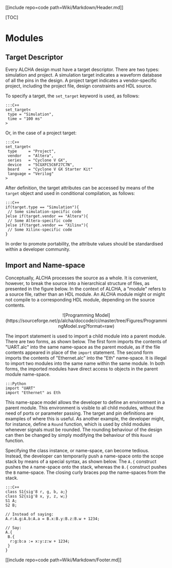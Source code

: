 [[include repo=code path=Wiki/Markdown/Header.md]]

[TOC]

# Modules
## Target Descriptor
Every ALCHA design must have a target descriptor.  There are two types: simulation and project.  A simulation target indicates a waveform database of all the pins in the design.  A project target indicates a vendor-specific project, including the project file, design constraints and HDL source.

To specify a target, the `set_target` keyword is used, as follows:

    :::C++
    set_target<
     type = "Simulation",
     time = "100 ms"
    >

Or, in the case of a project target:

    :::C++
    set_target<
     type     = "Project",
     vendor   = "Altera",
     series   = "Cyclone V GX",
     device   = "5CGXFC5C6F27C7N",
     board    = "Cyclone V GX Starter Kit"
     language = "Verilog"
    >

After definition, the target attributes can be accessed by means of the `target` object and used in conditional compilation, as follows:

    :::C++
    if(target.type == "Simulation"){
     // Some simulation-specific code
    }else if(target.vendor == "Altera"){
     // Some Altera-specific code
    }else if(target.vendor == "Xilinx"){
     // Some Xilinx-specific code
    }

In order to promote portability, the attribute values should be standardised within a developer community.

## Import and Name-space
Conceptually, ALCHA processes the source as a whole. It is convenient, however, to break the source into a hierarchical structure of files, as presented in the figure below.  In the context of ALCHA, a "module" refers to a source file, rather than an HDL module. An ALCHA module might or might not compile to a corresponding HDL module, depending on the source contents.

<center markdown>![Programming Model](https://sourceforge.net/p/alcha/doccode/ci/master/tree/Figures/ProgrammingModel.svg?format=raw)</center>

The import statement is used to import a child module into a parent module. There are two forms, as shown below.  The first form imports the contents of "UART.alc" into the same name-space as the parent module, as if the file contents appeared in place of the `import` statement.  The second form imports the contents of "Ethernet.alc" into the "Eth" name-space.  It is illegal to import two modules into the same name within the same module.  In both forms, the imported modules have direct access to objects in the parent module name-space.

    :::Python
    import "UART"
    import "Ethernet" as Eth

This name-space model allows the developer to define an environment in a parent module. This environment is visible to all child modules, without the need of ports or parameter passing. The target and pin definitions are examples of where this is useful.  As another example, the developer might, for instance, define a `Round` function, which is used by child modules whenever signals must be rounded. The rounding behaviour of the design can then be changed by simply modifying the behaviour of this `Round` function.

Specifying the class instance, or name-space, can become tedious.  Instead, the developer can temporarily push a name-space onto the scope stack by means of a special syntax, as shown below. The `A.{` construct pushes the `A` name-space onto the stack, whereas the `B.{` construct pushes the `B` name-space. The closing curly braces pop the name-spaces from the stack.

    :::C++
    class S1{sig'8 r, g, b, a;}
    class S2{sig'8 x, y, z, w;}
    S1 A;
    S2 B;

    // Instead of saying:
    A.r:A.g:A.b:A.a = B.x:B.y:B.z:B.w + 1234;

    // Say:
    A.{
     B.{
      r:g:b:a := x:y:z:w + 1234;
     }
    }

[[include repo=code path=Wiki/Markdown/Footer.md]]

